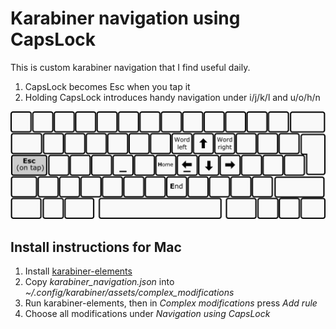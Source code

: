 # Karabiner navigation using CapsLock

This is custom karabiner navigation that I find useful daily.

1. CapsLock becomes Esc when you tap it
2. Holding CapsLock introduces handy navigation under i/j/k/l and u/o/h/n

![Layout](layout.png)

## Install instructions for Mac

1. Install [karabiner-elements](https://karabiner-elements.pqrs.org/)
2. Copy *karabiner_navigation.json* into *~/.config/karabiner/assets/complex_modifications*
3. Run karabiner-elements, then in *Complex modifications* press *Add rule*
4. Choose all modifications under *Navigation using CapsLock*

